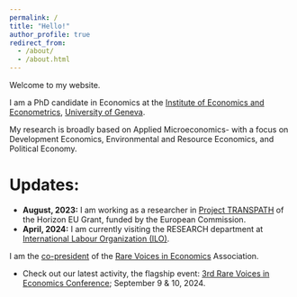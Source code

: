 ```yaml
---
permalink: /
title: "Hello!"
author_profile: true
redirect_from: 
  - /about/
  - /about.html
---
```


Welcome to my website.

I am a PhD candidate in Economics at the [Institute of Economics and Econometrics](https://www.unige.ch/gsem/en/research/institutes/iee/), [University of Geneva](https://www.unige.ch/).

My research is broadly based on Applied Microeconomics- with a focus on Development Economics, Environmental and Resource Economics, and Political Economy. 

Updates:
======
- **August, 2023:** I am working as a researcher in [Project TRANSPATH](https://transpath.eu/partners) of the Horizon EU Grant, funded by the European Commission. 
- **April, 2024:** I am currently visiting the RESEARCH department at [International Labour Organization (ILO)](https://www.ilo.org/).


I am the [co-president](https://www.rarevoicesineconomics.com/team) of the [Rare Voices in Economics](https://www.rarevoicesineconomics.com/) Association.
- Check out our latest activity, the flagship event: [3rd Rare Voices in Economics Conference](https://www.rarevoicesineconomics.com/conference-2024); September 9 & 10, 2024.
  
